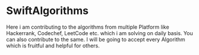 # SwiftAlgorithms
Here i am contributing to the  algorithms from multiple Platform like Hackerrank, Codechef, LeetCode etc. which i am solving on daily basis. You can also contribute to the same. I will be going to accept every Algorithm which is fruitful and helpful for others.
